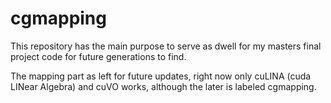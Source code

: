 # cgmapping
This repository has the main purpose to serve as dwell for my masters final project code for future generations to find.

The mapping part as left for future updates, right now only cuLINA (cuda LINear Algebra) and cuVO works, although the later is labeled cgmapping.
